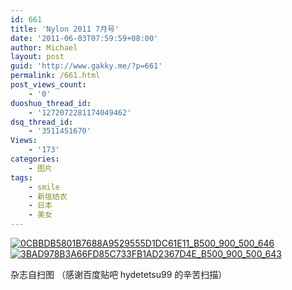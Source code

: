 ```yaml
---
id: 661
title: 'Nylon 2011 7月号'
date: '2011-06-03T07:59:59+08:00'
author: Michael
layout: post
guid: 'http://www.gakky.me/?p=661'
permalink: /661.html
post_views_count:
    - '0'
duoshuo_thread_id:
    - '1272072281174049462'
dsq_thread_id:
    - '3511451670'
Views:
    - '173'
categories:
    - 图片
tags:
    - smile
    - 新垣结衣
    - 日本
    - 美女
---
```


[![0CBBDB5801B7688A9529555D1DC61E11_B500_900_500_646](http://www.yui-aragaki.org/wp-content/uploads/img/0CBBDB5801B7688A9529555D1DC61E11_B500_900_500_646.jpeg)](http://www.yui-aragaki.org/wp-content/uploads/img/0CBBDB5801B7688A9529555D1DC61E11_B1280_1280_791_1023.jpeg) [![3BAD978B3A66FD85C733FB1AD2367D4E_B500_900_500_643](http://www.yui-aragaki.org/wp-content/uploads/img/3BAD978B3A66FD85C733FB1AD2367D4E_B500_900_500_643.jpeg)](http://www.yui-aragaki.org/wp-content/uploads/img/3BAD978B3A66FD85C733FB1AD2367D4E_B1280_1280_796_1024.jpeg)

杂志自扫图 （感谢百度贴吧 hydetetsu99 的辛苦扫描）